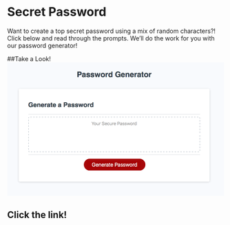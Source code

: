 
# Secret Password

Want to create a top secret password using a mix of random characters?! Click below and read through the prompts. We’ll do the work for you with our password generator!

##Take a Look!
![](assets/passwordgen.png)

## Click the link!

